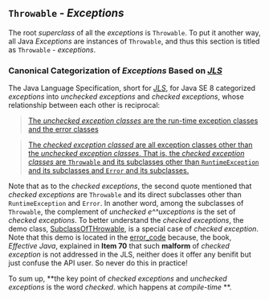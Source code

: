 ## `Throwable` - *Exceptions*
The root *superclass* of all the *exceptions* is `Throwable`. To put it another way, all Java *Exceptions* are instances of `Throwable`, and thus this section is titled as `Throwable` - *exceptions*.

### Canonical Categorization of *Exceptions* Based on [*JLS*](https://docs.oracle.com/javase/specs/jls/se8/html/)
The Java Language Specification, short for [*JLS*](https://docs.oracle.com/javase/specs/jls/se8/html/), for Java SE 8 categorized *exceptions* into *unchecked exceptions* and *checked exceptions*, whose relationship between each other is reciprocal:

> [The *unchecked exception classes* are the run-time exception classes and the error classes](https://docs.oracle.com/javase/specs/jls/se8/html/jls-11.html#jls-11.1)

> [The *checked exception classed* are all exception classes other than the *unchecked exception classes*. That is, the *checked exception classes* are `Throwable` and its subclasses other than `RuntimeException` and its subclasses and `Error` and its subclasses.](https://docs.oracle.com/javase/specs/jls/se8/html/jls-11.html#jls-11.1)

Note that as to the *checked exceptions*, the second quote mentioned that *checked exceptions* are `Throwable` and its direct subclasses other than `RuntimeException` and `Error`. In another word, among the subclasses of `Throwable`, the complement of *unchecked e^^uxceptions* is the set of *checked exceptions*. To better understand the *checked exceptions*, the demo class, [SubclassOfTHrowable](https://github.com/rxue/java8-perusharjoitus/blob/master/error_code/src/main/java/ruixue/advanced/throwable/SubclassOfThrowable.java), is a special case of *checked exception*. Note that this demo is located in the [error_code](https://github.com/rxue/java8-perusharjoitus/tree/master/error_code) because, the book, *Effective Java*, explained in **Item 70** that such **malform** of *checked exception* is not addressed in the JLS, neither does it offer any benifit but just confuse the API user. So never do this in practice! 

To sum up, **the key point of *checked exceptions* and *unchecked exceptions* is the word *checked*. which happens at *compile-time* **.

